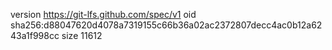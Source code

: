 version https://git-lfs.github.com/spec/v1
oid sha256:d88047620d4078a7319155c66b36a02ac2372807decc4ac0b12a6243a1f998cc
size 11612
